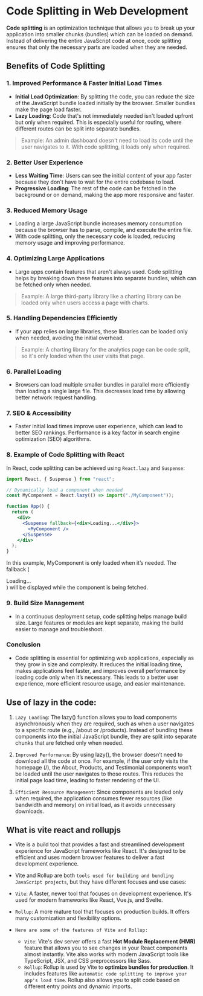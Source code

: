 # Code Splitting in Web Development

**Code splitting** is an optimization technique that allows you to break up your application into smaller chunks (bundles) which can be loaded on demand. Instead of delivering the entire JavaScript code at once, code splitting ensures that only the necessary parts are loaded when they are needed.

## Benefits of Code Splitting

### 1. Improved Performance & Faster Initial Load Times

- **Initial Load Optimization**: By splitting the code, you can reduce the size of the JavaScript bundle loaded initially by the browser. Smaller bundles make the page load faster.
- **Lazy Loading**: Code that's not immediately needed isn't loaded upfront but only when required. This is especially useful for routing, where different routes can be split into separate bundles.

> Example: An admin dashboard doesn't need to load its code until the user navigates to it. With code splitting, it loads only when required.

### 2. Better User Experience

- **Less Waiting Time**: Users can see the initial content of your app faster because they don't have to wait for the entire codebase to load.
- **Progressive Loading**: The rest of the code can be fetched in the background or on demand, making the app more responsive and faster.

### 3. Reduced Memory Usage

- Loading a large JavaScript bundle increases memory consumption because the browser has to parse, compile, and execute the entire file.
- With code splitting, only the necessary code is loaded, reducing memory usage and improving performance.

### 4. Optimizing Large Applications

- Large apps contain features that aren't always used. Code splitting helps by breaking down these features into separate bundles, which can be fetched only when needed.

> Example: A large third-party library like a charting library can be loaded only when users access a page with charts.

### 5. Handling Dependencies Efficiently

- If your app relies on large libraries, these libraries can be loaded only when needed, avoiding the initial overhead.

> Example: A charting library for the analytics page can be code split, so it's only loaded when the user visits that page.

### 6. Parallel Loading

- Browsers can load multiple smaller bundles in parallel more efficiently than loading a single large file. This decreases load time by allowing better network request handling.

### 7. SEO & Accessibility

- Faster initial load times improve user experience, which can lead to better SEO rankings. Performance is a key factor in search engine optimization (SEO) algorithms.

### 8. Example of Code Splitting with React

In React, code splitting can be achieved using `React.lazy` and `Suspense`:

```jsx
import React, { Suspense } from "react";

// Dynamically load a component when needed
const MyComponent = React.lazy(() => import("./MyComponent"));

function App() {
  return (
    <div>
      <Suspense fallback={<div>Loading...</div>}>
        <MyComponent />
      </Suspense>
    </div>
  );
}
```

In this example, MyComponent is only loaded when it’s needed. The fallback (<div>Loading...</div>) will be displayed while the component is being fetched.

### 9. Build Size Management

- In a continuous deployment setup, code splitting helps manage build size. Large features or modules are kept separate, making the build easier to manage and troubleshoot.

### Conclusion

- Code splitting is essential for optimizing web applications, especially as they grow in size and complexity. It reduces the initial loading time, makes applications feel faster, and improves overall performance by loading code only when it’s necessary. This leads to a better user experience, more efficient resource usage, and easier maintenance.

## Use of lazy in the code:

1. `Lazy Loading`: The lazy() function allows you to load components asynchronously when they are required, such as when a user navigates to a specific route (e.g., /about or /products). Instead of bundling these components into the initial JavaScript bundle, they are split into separate chunks that are fetched only when needed.

2. `Improved Performance`: By using lazy(), the browser doesn’t need to download all the code at once. For example, if the user only visits the homepage (/), the About, Products, and Testimonial components won’t be loaded until the user navigates to those routes. This reduces the initial page load time, leading to faster rendering of the UI.

3. `Efficient Resource Management`: Since components are loaded only when required, the application consumes fewer resources (like bandwidth and memory) on initial load, as it avoids unnecessary downloads.

## What is vite react and rollupjs

- Vite is a build tool that provides a fast and streamlined development experience for JavaScript frameworks like React. It's designed to be efficient and uses modern browser features to deliver a fast development experience.

- Vite and Rollup are both `tools used for building and bundling JavaScript projects`, but they have different focuses and use cases:

- `Vite`: A faster, newer tool that focuses on development experience. It's used for modern frameworks like React, Vue.js, and Svelte.

- `Rollup`: A more mature tool that focuses on production builds. It offers many customization and flexibility options.
- `Here are some of the features of Vite and Rollup:`
  - `Vite`: Vite's dev server offers a fast **Hot Module Replacement (HMR)** feature that allows you to see changes in your React components almost instantly. Vite also works with modern JavaScript tools like TypeScript, JSX, and CSS preprocessors like Sass.
  - `Rollup`: Rollup is used by Vite to **optimize bundles for production**. It includes features like `automatic code splitting to improve your app's load time`. Rollup also allows you to split code based on different entry points and dynamic imports.
